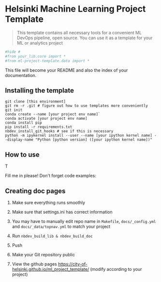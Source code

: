 # Helsinki Machine Learning Project Template
> This template contains all necessary tools for a convenient ML DevOps pipeline, open source. You can use it as a template for your ML or analytics project


```python
#hide #
#from your_lib.core import *
#from ml-project-template.data import *
```

This file will become your README and also the index of your documentation.

## Installing the template

```
git clone [this environment]
git rm -r .git # figure out how to use templates more conveniently
git init
conda create --name [your project env name]`
conda activate [your project env name]
conda install pip
pip install -r requirements.txt
nbdev_install_git_hooks # see if this is necessary
python -m ipykernel install --user --name [your ipython kernel name] --display-name "Python [python version] ([your ipython kernel name])"

```

## How to use

T

Fill me in please! Don't forget code examples:

## Creating doc pages

1. Make sure everything runs smoothly

2. Make sure that settings.ini has correct information

3. You may have to manually edit repo name in `Makefile`, `docs/_config.yml` and `docs/_data/topnav.yml` to match your project

4. Run `nbdev_build_lib & nbdev_build_doc`

5. Push

6. Make your Git repository public

7. View the github pages https://city-of-helsinki.github.io/ml_project_template/ (modify according to your project)

